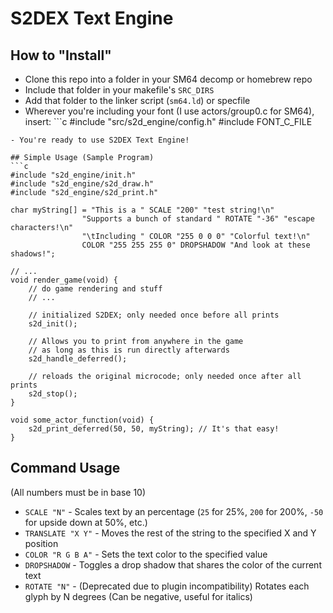 # S2DEX Text Engine

## How to "Install"
- Clone this repo into a folder in your SM64 decomp or homebrew repo
- Include that folder in your makefile's `SRC_DIRS`
- Add that folder to the linker script (`sm64.ld`) or specfile
- Wherever you're including your font (I use actors/group0.c for SM64), insert: ```c
#include "src/s2d_engine/config.h"
#include FONT_C_FILE
```
- You're ready to use S2DEX Text Engine!

## Simple Usage (Sample Program)
```c
#include "s2d_engine/init.h"
#include "s2d_engine/s2d_draw.h"
#include "s2d_engine/s2d_print.h"

char myString[] = "This is a " SCALE "200" "test string!\n"
                "Supports a bunch of standard " ROTATE "-36" "escape characters!\n"
                "\tIncluding " COLOR "255 0 0 0" "Colorful text!\n"
                COLOR "255 255 255 0" DROPSHADOW "And look at these shadows!";

// ...
void render_game(void) {
	// do game rendering and stuff
	// ...

	// initialized S2DEX; only needed once before all prints
	s2d_init();

	// Allows you to print from anywhere in the game
	// as long as this is run directly afterwards
	s2d_handle_deferred();

	// reloads the original microcode; only needed once after all prints
	s2d_stop();
}

void some_actor_function(void) {
	s2d_print_deferred(50, 50, myString); // It's that easy!
}

```


## Command Usage
(All numbers must be in base 10)
- `SCALE "N"` - Scales text by an percentage (`25` for 25%, `200` for 200%, `-50` for upside down at 50%, etc.)
- `TRANSLATE "X Y"` - Moves the rest of the string to the specified X and Y position
- `COLOR "R G B A"` - Sets the text color to the specified value
- `DROPSHADOW` - Toggles a drop shadow that shares the color of the current text
- `ROTATE "N"` - (Deprecated due to plugin incompatibility) Rotates each glyph by N degrees (Can be negative, useful for italics)
